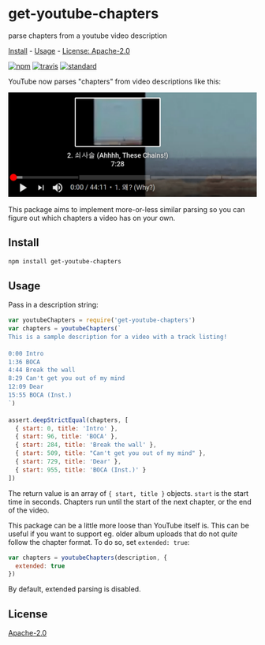 # get-youtube-chapters

parse chapters from a youtube video description

[Install](#install) - [Usage](#usage) - [License: Apache-2.0](#license)

[![npm][npm-image]][npm-url]
[![travis][travis-image]][travis-url]
[![standard][standard-image]][standard-url]

YouTube now parses "chapters" from video descriptions like this:

![screenshot][screenshot-image]

This package aims to implement more-or-less similar parsing so you can figure
out which chapters a video has on your own.

[npm-image]: https://img.shields.io/npm/v/get-youtube-chapters.svg?style=flat-square
[npm-url]: https://www.npmjs.com/package/get-youtube-chapters
[travis-image]: https://img.shields.io/travis/com/goto-bus-stop/get-youtube-chapters.svg?style=flat-square
[travis-url]: https://travis-ci.com/goto-bus-stop/get-youtube-chapters
[standard-image]: https://img.shields.io/badge/code%20style-standard-brightgreen.svg?style=flat-square
[standard-url]: http://npm.im/standard
[screenshot-image]: ./.github/screenshot.png

## Install

```
npm install get-youtube-chapters
```

## Usage

Pass in a description string:

```js
var youtubeChapters = require('get-youtube-chapters')
var chapters = youtubeChapters(`
This is a sample description for a video with a track listing!

0:00 Intro
1:36 BOCA
4:44 Break the wall
8:29 Can't get you out of my mind
12:09 Dear
15:55 BOCA (Inst.)
`)

assert.deepStrictEqual(chapters, [
  { start: 0, title: 'Intro' },
  { start: 96, title: 'BOCA' },
  { start: 284, title: 'Break the wall' },
  { start: 509, title: "Can't get you out of my mind" },
  { start: 729, title: 'Dear' },
  { start: 955, title: 'BOCA (Inst.)' }
])
```

The return value is an array of `{ start, title }` objects. `start` is the start
time in seconds. Chapters run until the start of the next chapter, or the end of
the video.

This package can be a little more loose than YouTube itself is. This can be
useful if you want to support eg. older album uploads that do not _quite_
follow the chapter format. To do so, set `extended: true`:

```js
var chapters = youtubeChapters(description, {
  extended: true
})
```

By default, extended parsing is disabled.

## License

[Apache-2.0](LICENSE.md)
